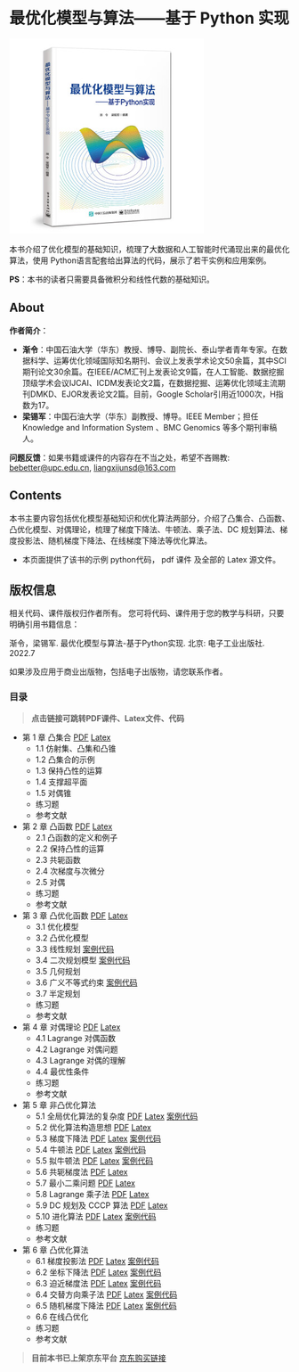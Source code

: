 # 最优化模型与算法——基于 Python 实现

![](./image/最优化模型与算法.jpg)

​	本书介绍了优化模型的基础知识，梳理了大数据和人工智能时代涌现出来的最优化算法，使用 Python语言配套给出算法的代码，展示了若干实例和应用案例。

​	**PS**：本书的读者只需要具备微积分和线性代数的基础知识。

## About

**作者简介**：

- **渐令**：中国石油大学（华东）教授、博导、副院长、泰山学者青年专家。在数据科学、运筹优化领域国际知名期刊、会议上发表学术论文50余篇，其中SCI期刊论文30余篇。在IEEE/ACM汇刊上发表论文9篇，在人工智能、数据挖掘顶级学术会议IJCAI、ICDM发表论文2篇，在数据挖掘、运筹优化领域主流期刊DMKD、EJOR发表论文2篇。目前，Google Scholar引用近1000次，H指数为17。
- **梁锡军**：中国石油大学（华东）副教授、博导。IEEE Member；担任 Knowledge and Information System 、BMC Genomics 等多个期刊审稿人。

**问题反馈**：如果书籍或课件的内容存在不当之处，希望不吝赐教:   bebetter@upc.edu.cn, liangxijunsd@163.com 



## Contents

​	本书主要内容包括优化模型基础知识和优化算法两部分，介绍了凸集合、凸函数、凸优化模型、对偶理论，梳理了梯度下降法、牛顿法、乘子法、DC 规划算法、梯度投影法、随机梯度下降法、在线梯度下降法等优化算法。

- 本页面提供了该书的示例 python代码， pdf 课件 及全部的 Latex 源文件。 

## 版权信息 

相关代码、课件版权归作者所有。
您可将代码、课件用于您的教学与科研，只要明确引用书籍信息：

渐令，梁锡军. 最优化模型与算法-基于Python实现. 北京: 电子工业出版社. 2022.7

如果涉及应用于商业出版物，包括电子出版物，请您联系作者。 

### 目录

> **点击链接可跳转PDF课件、Latex文件、代码**

- 第 1 章 凸集合 
  [PDF](./resources/sec_1_Convex_sets/sec_1_Convex_sets_print.pdf) 
  [Latex](./resources/sec_1_Convex_sets/sec_1_Convex_sets.tex)
  - 1.1 仿射集、凸集和凸锥
  - 1.2 凸集合的示例
  - 1.3 保持凸性的运算
  - 1.4 支撑超平面
  - 1.5 对偶锥
  - 练习题
  - 参考文献
- 第 2 章 凸函数
  [PDF](./resources/sec_2_Convex_function/sec_2_Convex_function.pdf) 
  [Latex](./resources/sec_2_Convex_function/sec_2_Convex_function.tex)
  - 2.1 凸函数的定义和例子
  - 2.2 保持凸性的运算
  - 2.3 共轭函数
  - 2.4 次梯度与次微分
  - 2.5 对偶
  - 练习题
  - 参考文献
- 第 3 章 凸优化函数
  [PDF](./resources/sec_3_Convex_optimization_problems/sec_3_Convex_optimization_problems.pdf) 
  [Latex](./resources/sec_3_Convex_optimization_problems/sec_3_Convex_optimization_problems.tex)
  - 3.1 优化模型
  - 3.2 凸优化模型
  - 3.3 线性规划
  [案例代码](./resources/sec_3_Convex_optimization_problems/code)
  - 3.4 二次规划模型
  [案例代码](./resources/sec_3_Convex_optimization_problems/code)
  - 3.5 几何规划
  - 3.6 广义不等式约束
  [案例代码](./resources/sec_3_Convex_optimization_problems/code)
  - 3.7 半定规划
  - 练习题
  - 参考文献
- 第 4 章 对偶理论
  [PDF](./resources/sec_4_Duality/sec_4_Duality.pdf) 
  [Latex](./resources/sec_4_Duality/sec_4_Duality.tex)
  - 4.1 Lagrange 对偶函数
  - 4.2 Lagrange 对偶问题
  - 4.3 Lagrange 对偶的理解 
  - 4.4 最优性条件 
  - 练习题
  - 参考文献
- 第 5 章 非凸优化算法
  - 5.1 全局优化算法的复杂度
  [PDF](./resources/sec_5.1_3_nonlinear_opt/sec_5.1_3_nonlinear_opt.pdf) 
  [Latex](./resources/sec_5.1_3_nonlinear_opt/sec_5.1_3_nonlinear_opt.tex)
  [案例代码](./resources/sec_5.1_3_nonlinear_opt/code/应用案例5.1%20CCCP求解DC规划问题代码)
  - 5.2 优化算法构造思想
  [PDF](./resources/sec_5.1_3_nonlinear_opt/sec_5.1_3_nonlinear_opt.pdf) 
  [Latex](./resources/sec_5.1_3_nonlinear_opt/sec_5.1_3_nonlinear_opt.tex)
  - 5.3 梯度下降法
  [PDF](./resources/sec_5.1_3_nonlinear_opt/sec_5.1_3_nonlinear_opt.pdf) 
  [Latex](./resources/sec_5.1_3_nonlinear_opt/sec_5.1_3_nonlinear_opt.tex)
  [案例代码](./resources/sec_5.1_3_nonlinear_opt/code/实例代码%205.3.1%20梯度下降法求解logistic%20回归模型.py)
  - 5.4 牛顿法
  [PDF](./resources/sec_5.4_5_牛顿法拟牛顿法/sec_5.4_5_牛顿法拟牛顿法.pdf) 
  [Latex](./resources/sec_5.4_5_牛顿法拟牛顿法/sec_5.4_5_牛顿法拟牛顿法.tex)
  [案例代码](./resources/sec_5.4_5_牛顿法拟牛顿法/code/实例5.4.1%20%20牛顿法计算开根.py)
  - 5.5 拟牛顿法
  [PDF](./resources/sec_5.4_5_牛顿法拟牛顿法/sec_5.4_5_牛顿法拟牛顿法.pdf) 
  [Latex](./resources/sec_5.4_5_牛顿法拟牛顿法/sec_5.4_5_牛顿法拟牛顿法.tex)
  [案例代码](./resources/sec_5.4_5_牛顿法拟牛顿法/code/实例代码5.5.1%20BFGS算法求解logistic模型-20230127.py)
  - 5.6 共轭梯度法
  [PDF](./resources/sec_5.6_共轭梯度法/sec_5.6_共轭梯度法.pdf)
  [Latex](./resources/sec_5.6_共轭梯度法/sec_5.6_共轭梯度法.tex)
  - 5.7 最小二乘问题
  [PDF](./resources/sec_5.7_最小二乘法/sec_5.7_Least_square.pdf)
  [Latex](./resources/sec_5.7_最小二乘法/sec_5.7_Least_square.tex)
  - 5.8 Lagrange 乘子法
  [PDF](./resources/sec_5.8_Lagrange乘子法/sec_5.8_拉格朗日乘子法.pdf)
  [Latex](./resources/sec_5.8_Lagrange乘子法/sec_5.8_拉格朗日乘子法.tex)
  - 5.9 DC 规划及 CCCP 算法
  [PDF](./resources/sec_5.9_DC_programming_CCCP/sec_5.9_DC_programming_CCCP.pdf)
  [Latex](./resources/sec_5.9_DC_programming_CCCP/sec_5.9_DC_programming_CCCP.tex)
  - 5.10 进化算法
  [PDF](./resources/sec_5.10_进化算法/sec_5.10_进化算法.pdf)
  [Latex](./resources/sec_5.10_进化算法/sec_5.10_进化算法.tex)
  [案例代码](./resources/sec_5.10_进化算法/code/应用案例5.10.1%20%20%20差分进化算法求解无约束二次优化问题.py)
  - 练习题
  - 参考文献
- 第 6 章 凸优化算法
  - 6.1 梯度投影法
  [PDF](./resources/sec_6.1_梯度投影法/sec_6.1_Gradient_Projection_Methods.pdf)
  [Latex](./resources/sec_6.1_梯度投影法/sec_6.1_Gradient_Projection_Methods.tex)
  [案例代码](./resources/sec_5.10_进化算法/code/应用案例5.10.1%20%20%20差分进化算法求解无约束二次优化问题.py)
  - 6.2 坐标下降法
  [PDF](./resources/sec_6.2_坐标下降法/sec_6.2_Coordinate_descent.pdf)
  [Latex](./resources/sec_6.2_坐标下降法/sec_6.2_Coordinate_descent.tex)
  [案例代码](./resources/sec_6.2_坐标下降法/code/实例6.2.1坐标下降法求解线性方程组.py)
  - 6.3 迫近梯度法
  [PDF](./resources/sec_6.3_迫近梯度法/sec_6.3_Proxiaml_Gradient_Method.pdf)
  [Latex](./resources/sec_6.3_迫近梯度法/sec6-3-Proxiaml-Gradient-Method.tex)
  [案例代码](./resources/sec_6.3_迫近梯度法/code/实例6.3.2%20迫近梯度法求解Lasso%20问题.py)
  - 6.4 交替方向乘子法
  [PDF](./resources/sec_6.4_交替方向乘子法/sec_6.4_ADMM.pdf)
  [Latex](./resources/sec_6.4_交替方向乘子法/sec_6.4_ADMM.tex)
  [案例代码](./resources/sec_6.4_交替方向乘子法/code)
  - 6.5 随机梯度下降法
  [PDF](./resources/sec_6.5_SGD/sec_6.5_SGD.pdf)
  [Latex](./resources/sec_6.5_SGD/sec_6.5_SGD.tex)
  [案例代码](./resources/sec_6.5_SGD/code/实例代码6.5.1%20SGD求解logistic回归模型.py)
  - 6.6 在线凸优化
  - 练习题
  - 参考文献


> **目前本书已上架京东平台**
> [京东购买链接](https://item.jd.com/13401179.html#comment)

